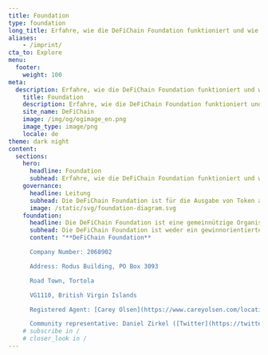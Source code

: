 ```yaml
---
title: Foundation
type: foundation
long_title: Erfahre, wie die DeFiChain Foundation funktioniert und wie du dich engagieren kannst.
aliases:
    - /imprint/
cta_to: Explore
menu:
  footer:
    weight: 100
meta:
  description: Erfahre, wie die DeFiChain Foundation funktioniert und wie du dich engagieren kannst.
    title: Foundation
    description: Erfahre, wie die DeFiChain Foundation funktioniert und wie du dich engagieren kannst.
    site_name: DeFiChain
    image: /img/og/ogimage_en.png
    image_type: image/png
    locale: de
theme: dark night
content:
  sections:
    hero:
      headline: Foundation
      subhead: Erfahre, wie die DeFiChain Foundation funktioniert und wie du dich engagieren kannst.
    governance:
      headline: Leitung
      subhead: Die DeFiChain Foundation ist für die Ausgabe von Token an Nutzer und Gruppen zuständig, um die Akzeptanz zu beschleunigen. Die Foundation hat die Aufgabe, das Ökosystem zu fördern, Ökosystempartner einzubinden, die Entwicklung von Tools für Ökosystempartner zu leiten und andere Aktivitäten durchzuführen, um die Zahl der Ökosystempartner zu steigern.
      image: /static/svg/foundation-diagram.svg
    foundation:
      headline: Die DeFiChain Foundation ist eine gemeinnützige Organisation, die das DeFiChain-Ökosystem und die damit verbundenen Technologien sowie die Communities entwickelt.
      subhead: Die DeFiChain Foundation ist weder ein gewinnorientiertes Unternehmen noch eine traditionelle gemeinnützige Organisation. Ihre Aufgabe ist es nicht, DeFiChain zu kontrollieren oder zu leiten, und sie ist auch nicht die einzige Organisation, die die wichtige Entwicklung von DeFiChain-bezogenen Technologien finanziert. Die DeFiChain Foundation ist ein Teil eines viel größeren Ökosystems.
      content: "**DeFiChain Foundation**

      Company Number: 2068902

      Address: Rodus Building, PO Box 3093

      Road Town, Tortola

      VG1110, British Virgin Islands

      Registered Agent: [Carey Olsen](https://www.careyolsen.com/locations/british-virgin-islands)

      Community representative: Daniel Zirkel ([Twitter](https://twitter.com/DanielZirkel))"
    # subscribe in /
    # closer_look in /
---
```

